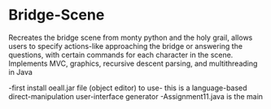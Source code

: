 Bridge-Scene
============

 Recreates the bridge scene from monty python and the holy grail,
 allows users to specify actions-like approaching the bridge or answering the questions, with certain commands for each character in the scene. Implements MVC, graphics, recursive descent parsing, 
 and multithreading in Java 
 
-first install oeall.jar file (object editor) to use- this is a language-based direct-manipulation user-interface generator
-Assignment11.java is the main
